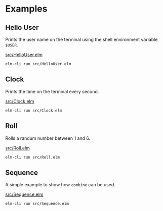 # Examples


## Hello User

Prints the user name on the terminal using the shell environment variable `$USER`.

[src/HelloUser.elm](src/HelloUser.elm)

```
elm-cli run src/HelloUser.elm
```


## Clock

Prints the time on the terminal every second.

[src/Clock.elm](src/Clock.elm)

```
elm-cli run src/Clock.elm
```

## Roll

Rolls a randum number between 1 and 6.

[src/Roll.elm](src/Roll.elm)

```
elm-cli run src/Roll.elm
```

## Sequence

A simple example to show how `combine` can be used.

[src/Sequence.elm](src/Sequence.elm)

```
elm-cli run src/Sequence.elm
```
